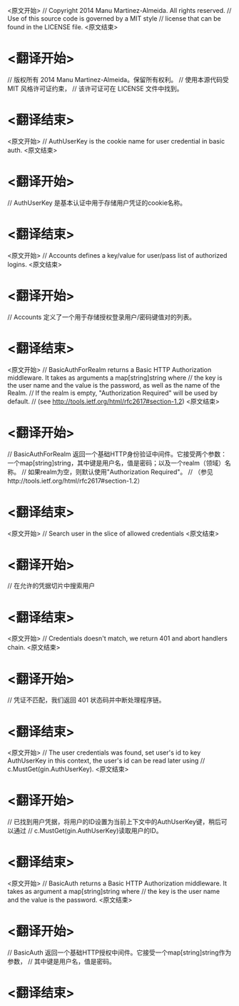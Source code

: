 
<原文开始>
// Copyright 2014 Manu Martinez-Almeida. All rights reserved.
// Use of this source code is governed by a MIT style
// license that can be found in the LICENSE file.
<原文结束>

# <翻译开始>
// 版权所有 2014 Manu Martinez-Almeida。保留所有权利。
// 使用本源代码受 MIT 风格许可证约束，
// 该许可证可在 LICENSE 文件中找到。
# <翻译结束>


<原文开始>
// AuthUserKey is the cookie name for user credential in basic auth.
<原文结束>

# <翻译开始>
// AuthUserKey 是基本认证中用于存储用户凭证的cookie名称。
# <翻译结束>


<原文开始>
// Accounts defines a key/value for user/pass list of authorized logins.
<原文结束>

# <翻译开始>
// Accounts 定义了一个用于存储授权登录用户/密码键值对的列表。
# <翻译结束>


<原文开始>
// BasicAuthForRealm returns a Basic HTTP Authorization middleware. It takes as arguments a map[string]string where
// the key is the user name and the value is the password, as well as the name of the Realm.
// If the realm is empty, "Authorization Required" will be used by default.
// (see http://tools.ietf.org/html/rfc2617#section-1.2)
<原文结束>

# <翻译开始>
// BasicAuthForRealm 返回一个基础HTTP身份验证中间件。它接受两个参数：一个map[string]string，其中键是用户名，值是密码；以及一个realm（领域）名称。
// 如果realm为空，则默认使用"Authorization Required"。
// （参见http://tools.ietf.org/html/rfc2617#section-1.2）
# <翻译结束>


<原文开始>
// Search user in the slice of allowed credentials
<原文结束>

# <翻译开始>
// 在允许的凭据切片中搜索用户
# <翻译结束>


<原文开始>
// Credentials doesn't match, we return 401 and abort handlers chain.
<原文结束>

# <翻译开始>
// 凭证不匹配，我们返回 401 状态码并中断处理程序链。
# <翻译结束>


<原文开始>
		// The user credentials was found, set user's id to key AuthUserKey in this context, the user's id can be read later using
		// c.MustGet(gin.AuthUserKey).
<原文结束>

# <翻译开始>
// 已找到用户凭据，将用户的ID设置为当前上下文中的AuthUserKey键，稍后可以通过
// c.MustGet(gin.AuthUserKey)读取用户的ID。
# <翻译结束>


<原文开始>
// BasicAuth returns a Basic HTTP Authorization middleware. It takes as argument a map[string]string where
// the key is the user name and the value is the password.
<原文结束>

# <翻译开始>
// BasicAuth 返回一个基础HTTP授权中间件。它接受一个map[string]string作为参数，
// 其中键是用户名，值是密码。
# <翻译结束>

